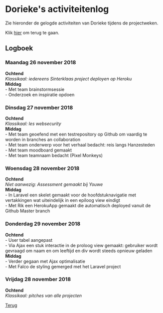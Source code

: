 <h1>Dorieke's activiteitenlog</h1>

<p>Zie hieronder de gelogde activiteiten van Dorieke tijdens de projectweken.</p>
<p>Klik <a href="README.md">hier</a> om terug te gaan.</p>

<h2>Logboek</h2>

<h3>Maandag 26 november 2018</h3>
<b>Ochtend</b><br />
<i>Klassikaal: iedereens Sinterklaas project deployen op Heroku</i><br />
<b>Middag</b><br />
- Met team brainstormsessie<br />
- Onderzoek en inspiratie opdoen<br />

<h3>Dinsdag 27 november 2018</h3>
<b>Ochtend</b><br />
<i>Klassikaal: les websecurity</i><br />
<b>Middag</b><br />
- Met team geoefend met een testrepository op Github om vaardig te worden in branches an collaboration<br />
- Met team onderwerp voor het verhaal bedacht: reis langs Hanzesteden<br />
- Met team moodboard gemaakt<br />
- Met team teamnaam bedacht (Pixel Monkeys)<br />

<h3>Woensdag 28 november 2018</h3>
<b>Ochtend</b><br />
<i>Niet aanwezig: Assessment gemaakt bij Youwe</i><br />
<b>Middag</b><br />
- In Laravel een skelet gemaakt voor de hoofdstuknavigatie met vertakkingen wat uiteindelijk in een epiloog view eindigt<br />
- Met Rik een HerokuApp gemaakt die automatisch deployed vanuit de Github Master branch<br />

<h3>Donderdag 29 november 2018</h3>
<b>Ochtend</b><br />
- User tabel aangepast<br />
- Via Ajax een stuk interactie in de proloog view gemaakt: gebruiker wordt gevraagd om naam en om leeftijd en div wordt steeds opnieuw geladen<br />
<b>Middag</b><br />
- Verder gegaan met Ajax optimalisatie<br />
- Met Falco de styling gemerged met het Laravel project<br />

<h3>Vrijdag 28 november 2018</h3>
<b>Ochtend</b><br />
<i>Klassikaal: pitches van alle projecten</i><br />

<a href="README.md">Terug</a>